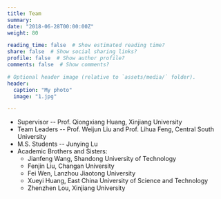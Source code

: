 ```yaml
---
title: Team
summary: 
date: "2018-06-28T00:00:00Z"
weight: 80

reading_time: false  # Show estimated reading time?
share: false  # Show social sharing links?
profile: false  # Show author profile?
comments: false  # Show comments?

# Optional header image (relative to `assets/media/` folder).
header:
  caption: "My photo"
  image: "1.jpg"

---
```

- Supervisor 
  -- Prof. Qiongxiang Huang, Xinjiang University
- Team Leaders
  -- Prof. Weijun Liu and Prof. Lihua Feng, Central South University
- M.S. Students 
  -- Junying Lu
- Academic Brothers and Sisters: 
  - Jianfeng Wang, Shandong University of Technology
  - Fenjin Liu, Changan University
  - Fei Wen, Lanzhou Jiaotong University
  - Xueyi Huang, East China University of Science and Technology
  - Zhenzhen Lou, Xinjiang University

